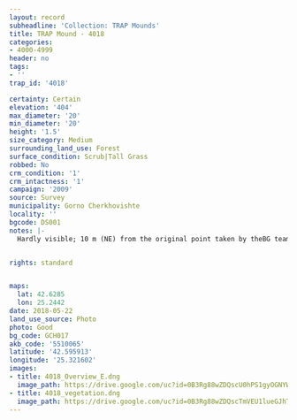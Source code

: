 ```yaml
---
layout: record
subheadline: 'Collection: TRAP Mounds'
title: TRAP Mound - 4018
categories:
- 4000-4999
header: no
tags:
- ''
trap_id: '4018'

certainty: Certain
elevation: '404'
max_diameter: '20'
min_diameter: '20'
height: '1.5'
size_category: Medium
surrounding_land_use: Forest
surface_condition: Scrub|Tall Grass
robbed: No
crm_condition: '1'
crm_intactness: '1'
campaign: '2009'
source: Survey
municipality: Gorno Cherkhovishte
locality: ''
bgcode: DS001
notes: |-
  Hardly visible; 10 m (NE) from the original point taken by theBG team.


rights: standard


maps:
  lat: 42.6285
  lon: 25.2442
date: 2018-05-22
land_use_source: Photo
photo: Good
bg_code: GCH017
akb_code: '5510065'
latitude: '42.595913'
longitude: '25.321602'
images:
- title: 4018_Overview_E.dng
  image_path: https://drive.google.com/uc?id=0B3Rg88wZDQscU0hPS1gyOGNYWjg
- title: 4018_vegetation.dng
  image_path: https://drive.google.com/uc?id=0B3Rg88wZDQscTmVEU1lueGJhTUk
---
```

